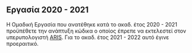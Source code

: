 ## Εργασία 2020 - 2021

Η Ομαδική Εργασία που ανατέθηκε κατά το ακαδ. έτος 2020 - 2021 προϋπέθετε την ανάπτυξη κώδικα ο οποίος έπρεπε να εκτελεστεί στον υπερυπολογιστή [ARIS](https://hpc.grnet.gr/supercomputer/). Για το ακαδ. έτος 2021 - 2022 αυτό έγινε προεραιτικό.
